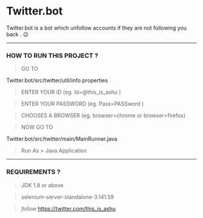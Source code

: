 # Twitter.bot
Twitter.bot is a bot which unfollow accounts if they are not following you back . 😉
*************************************************************************************

### HOW TO RUN THIS PROJECT ?

>GO TO 

Twitter.bot/src/twitter/util/info.properties

>ENTER YOUR ID (eg. Id=@this_is_ashu )

>ENTER YOUR PASSWORD (eg.	Pass=PASSword )

>CHOOSES A BROWSER (eg. browser=chrome or browser=firefox)

>NOW GO TO

Twitter.bot/src/twitter/main/MainRunner.java

>Run As > Java Application

***************************************************************************************

### REQUIREMENTS ?

>JDK 1.8 or above 

>selenium-server-standalone-3.141.59

> _follow_ https://twitter.com/this_is_ashu 
